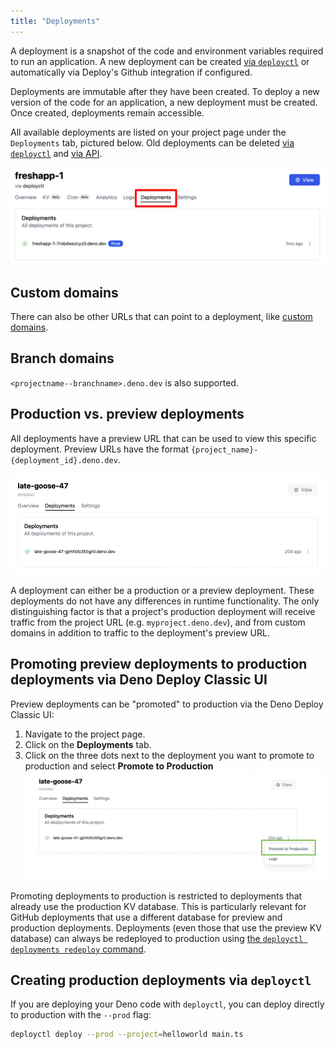 ```yaml
---
title: "Deployments"
---
```


A deployment is a snapshot of the code and environment variables required to run
an application. A new deployment can be created
[via `deployctl`](./deployctl.md#deploy) or automatically via Deploy's Github
integration if configured.

Deployments are immutable after they have been created. To deploy a new version
of the code for an application, a new deployment must be created. Once created,
deployments remain accessible.

All available deployments are listed on your project page under the
`Deployments` tab, pictured below. Old deployments can be deleted
[via `deployctl`](./deployctl.md#delete) and
[via API](https://apidocs.deno.com/#delete-/deployments/-deploymentId-).

![showing the deployments tab in the project dashboard](./images/project_deployments.png)

## Custom domains

There can also be other URLs that can point to a deployment, like
[custom domains](custom-domains).

## Branch domains

`<projectname--branchname>.deno.dev` is also supported.

## Production vs. preview deployments

All deployments have a preview URL that can be used to view this specific
deployment. Preview URLs have the format
`{project_name}-{deployment_id}.deno.dev`.

![image](../docs-images/preview_deployment.png)

A deployment can either be a production or a preview deployment. These
deployments do not have any differences in runtime functionality. The only
distinguishing factor is that a project's production deployment will receive
traffic from the project URL (e.g. `myproject.deno.dev`), and from custom
domains in addition to traffic to the deployment's preview URL.

## Promoting preview deployments to production deployments via Deno Deploy Classic UI

Preview deployments can be "promoted" to production via the Deno Deploy Classic
UI:

1. Navigate to the project page.
2. Click on the **Deployments** tab.
3. Click on the three dots next to the deployment you want to promote to
   production and select **Promote to Production**
   ![promote_to_production](../docs-images/promote_to_production.png)

Promoting deployments to production is restricted to deployments that already
use the production KV database. This is particularly relevant for GitHub
deployments that use a different database for preview and production
deployments. Deployments (even those that use the preview KV database) can
always be redeployed to production using
[the `deployctl deployments redeploy` command](./deployctl.md#production-domains).

## Creating production deployments via `deployctl`

If you are deploying your Deno code with `deployctl`, you can deploy directly to
production with the `--prod` flag:

```sh
deployctl deploy --prod --project=helloworld main.ts
```
